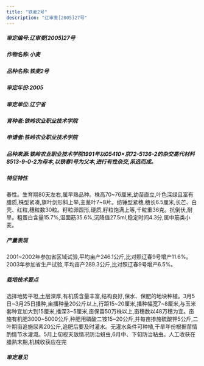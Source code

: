 ```yaml
---
title: "铁麦2号"
description: "辽审麦[2005]27号"
---
```

##### 审定编号:辽审麦[2005]27号

##### 作物名称:小麦

##### 品种名称:铁麦2号

##### 审定年份:2005

##### 审定单位:辽宁省

##### 育种者:铁岭农业职业技术学院

##### 申请者:铁岭农业职业技术学院

##### 品种来源:铁岭农业职业技术学院1991年以05410×京72-5136-2的杂交高代材料8513-9-0-2为母本,以铁春1号为父本,进行有性杂交,系选而成。

##### 特征特性
春性。生育期80天左右,属早熟品种。株高70~76厘米,幼苗直立,叶色深绿且富有腊质,株型紧凑,旗叶剑形斜上举,主茎叶7~8片。纺锤型紧穗,穗长6.5厘米,长芒、白壳、红粒,穗粒数30粒。籽粒卵圆形,硬质,籽粒饱满上等,千粒重36克。抗倒伏,耐旱。粗蛋白含量15.7%,湿面筋35.6%,沉降值27.5ml,稳定时间4.3分,属中筋类小麦。

##### 产量表现
2001~2002年参加省区域试验,平均亩产246.1公斤,比对照辽春9号增产11.6%。2003年参加省生产试验,平均亩产289.3公斤,比对照辽春9号增产6.5%。

##### 栽培技术要点
选择地势平坦,土层深厚,有机质含量丰富,结构良好,保水、保肥的地块种植。3月5日~3月25日播种,亩播种量20公斤以上,行距15~20厘米,播种幅宽7~8厘米,与玉米套种宜加大到15厘米,播深3~5厘米,亩保苗50万株以上,亩穗数以48万穗为宜。亩施有机肥3000~5000公斤,种肥用磷酸二铵15~20公斤,并每亩掺施硫酸钾5公斤,二叶期亩追施尿素20公斤,追肥后要及时灌水。无灌水条件可种植,干旱年份根据苗情酌情节水灌溉。5月上旬视天敌情况防治蚜虫,6月中、下旬防治粘虫。人工收获在腊熟末期,机械收获应在完

##### 审定意见

